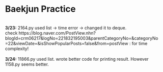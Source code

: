 # Baekjun Practice
<br>
<strong>3/23:</strong> 2164.py used list -> time error -> changed it to deque.
<br>check https://blog.naver.com/PostView.nhn?blogId=crm06217&logNo=221832195003&parentCategoryNo=&categoryNo=22&viewDate=&isShowPopularPosts=false&from=postView : for time complexity!
<br><br>
<strong>3/24:</strong> 11866.py used list. wrote better code for printing result. However 1158.py seems better. 
<br>
